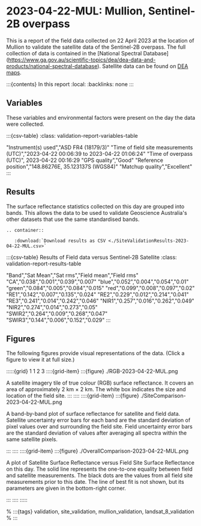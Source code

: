 # 2023-04-22-MUL: Mullion, Sentinel-2B overpass

This is a report of the field data collected on 22 April 2023 at the location of Mullion
to validate the satellite data of the Sentinel-2B overpass.
The full collection of data is contained in the [National Spectral Database]
(https://www.ga.gov.au/scientific-topics/dea/dea-data-and-products/national-spectral-database).
Satellite data can be found on [DEA maps](https://maps.dea.ga.gov.au/#share=s-i2o7JwB5gvXOQefhMmTLJaA14b0).

:::{contents} In this report
:local:
:backlinks: none
:::

## Variables

These variables and environmental factors were present on the day the data were collected.

:::{csv-table}
:class: validation-report-variables-table

"Instrument(s) used","ASD FR4 (18179/3)"
"Time of field site measurements (UTC)","2023-04-22 00:06:39 to 2023-04-22 01:06:24"
"Time of overpass (UTC)", 2023-04-22 00:16:29
"GPS quality","Good"
"Reference position","148.86276E, 35.123137S (WGS84)"
"Matchup quality","Excellent"
:::

## Results

The surface reflectance statistics collected on this day are grouped into bands.
This allows the data to be used to validate Geoscience Australia's other datasets that use the same standardised bands.

```{eval-rst}
.. container:: 

   :download:`Download results as CSV <./SiteValidationResults-2023-04-22-MUL.csv>`
```

:::{csv-table} Results of Field data versus Sentinel-2B Satellite
:class: validation-report-results-table

"Band","Sat Mean","Sat rms","Field mean","Field rms"
"CA","0.038","0.001","0.039","0.007"
"blue","0.052","0.004","0.054","0.01"
"green","0.084","0.005","0.084","0.015"
"red","0.099","0.008","0.097","0.02"
"RE1","0.142","0.007","0.135","0.024"
"RE2","0.229","0.012","0.214","0.041"
"RE3","0.241","0.014","0.242","0.046"
"NIR1","0.257","0.016","0.262","0.049"
"NIR2","0.274","0.014","0.273","0.05"
"SWIR2","0.264","0.009","0.268","0.047"
"SWIR3","0.144","0.006","0.152","0.029"
:::

## Figures

The following figures provide visual representations of the data. (Click a figure to view it at full size.)

:::::{grid} 1 1 2 3
::::{grid-item}
:::{figure} ./RGB-2023-04-22-MUL.png

A satellite imagery tile of true colour (RGB) surface reflectance.
It covers an area of approximately 2&nbsp;km &times; 2&nbsp;km.
The white box indicates the size and location
of the field site.
:::
::::
::::{grid-item}
:::{figure} ./SiteComparison-2023-04-22-MUL.png

A band-by-band plot of surface reflectance for satellite and field data.
Satellite uncertainty error bars for each band are the standard deviation
of pixel values over and surrounding the field site.
Field uncertainty error bars are the standard deviation of values after
averaging all spectra within the same satellite pixels.

:::
::::
::::{grid-item}
:::{figure} ./OverallComparison-2023-04-22-MUL.png

A plot of Satellite Surface Reflectance versus Field Site Surface Reflectance on this day.
The solid line represents the one-to-one equality between field and satellite measurements.
The black dots are the values from all field site measurements prior to this date.
The line of best fit is not shown, but its parameters are given in the bottom-right corner.

:::
::::
:::::

% :::{tags} validation, site_validation, mullion_validation, landsat_8_validation
% :::
    
